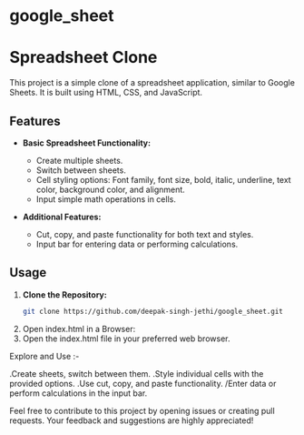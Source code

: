 # google_sheet
# Spreadsheet Clone

This project is a simple clone of a spreadsheet application, similar to Google Sheets. It is built using HTML, CSS, and JavaScript.

## Features

- **Basic Spreadsheet Functionality:**
  - Create multiple sheets.
  - Switch between sheets.
  - Cell styling options: Font family, font size, bold, italic, underline, text color, background color, and alignment.
  - Input simple math operations in cells.

- **Additional Features:**
  - Cut, copy, and paste functionality for both text and styles.
  - Input bar for entering data or performing calculations.

## Usage

1. **Clone the Repository:**
   ```bash
   git clone https://github.com/deepak-singh-jethi/google_sheet.git

1. Open index.html in a Browser:
2. Open the index.html file in your preferred web browser.


Explore and Use :-

.Create sheets, switch between them.
.Style individual cells with the provided options.
.Use cut, copy, and paste functionality.
/Enter data or perform calculations in the input bar.


Feel free to contribute to this project by opening issues or creating pull requests. Your feedback and suggestions are highly appreciated!
